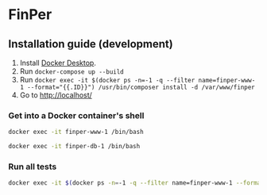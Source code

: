 # FinPer

## Installation guide (development)

1. Install [Docker Desktop](https://www.docker.com/products/docker-desktop).
2. Run `docker-compose up --build`
3. Run `docker exec -it $(docker ps -n=-1 -q --filter name=finper-www-1 --format="{{.ID}}") /usr/bin/composer install -d /var/www/finper`
4. Go to [http://localhost/](http://localhost/)

### Get into a Docker container's shell

```bash
docker exec -it finper-www-1 /bin/bash
```

```bash
docker exec -it finper-db-1 /bin/bash
```


### Run all tests

```bash
docker exec -it $(docker ps -n=-1 -q --filter name=finper-www-1 --format="{{.ID}}") php bin/phpunit --configuration phpunit.xml.dist --testsuite ci
```